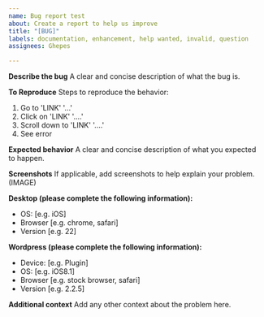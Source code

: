 ```yaml
---
name: Bug report test
about: Create a report to help us improve
title: "[BUG]"
labels: documentation, enhancement, help wanted, invalid, question
assignees: Ghepes

---
```


**Describe the bug**
A clear and concise description of what the bug is.

**To Reproduce**
Steps to reproduce the behavior:
1. Go to 'LINK' '...'
2. Click on 'LINK' '....'
3. Scroll down to 'LINK' '....'
4. See error

**Expected behavior**
A clear and concise description of what you expected to happen.

**Screenshots**
If applicable, add screenshots to help explain your problem.
(IMAGE)

**Desktop (please complete the following information):**
 - OS: [e.g. iOS]
 - Browser [e.g. chrome, safari]
 - Version [e.g. 22]

**Wordpress (please complete the following information):**
 - Device: [e.g. Plugin]
 - OS: [e.g. iOS8.1]
 - Browser [e.g. stock browser, safari]
 - Version [e.g. 2.2.5]

**Additional context**
Add any other context about the problem here.
